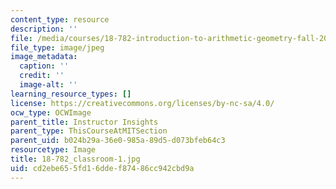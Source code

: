 ```yaml
---
content_type: resource
description: ''
file: /media/courses/18-782-introduction-to-arithmetic-geometry-fall-2013/cd2ebe655fd16ddef87486cc942cbd9a_18-782_classroom-1.jpg
file_type: image/jpeg
image_metadata:
  caption: ''
  credit: ''
  image-alt: ''
learning_resource_types: []
license: https://creativecommons.org/licenses/by-nc-sa/4.0/
ocw_type: OCWImage
parent_title: Instructor Insights
parent_type: ThisCourseAtMITSection
parent_uid: b024b29a-36e0-985a-89d5-d073bfeb64c3
resourcetype: Image
title: 18-782_classroom-1.jpg
uid: cd2ebe65-5fd1-6dde-f874-86cc942cbd9a
---
```

